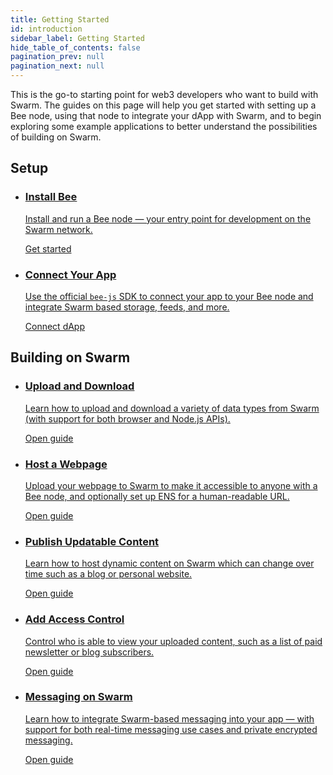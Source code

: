 ```yaml
---
title: Getting Started
id: introduction
sidebar_label: Getting Started
hide_table_of_contents: false
pagination_prev: null
pagination_next: null
---
```



 This is the go-to starting point for web3 developers who want to build with Swarm. The guides on this page will help you get started with setting up a Bee node, using that node to integrate your dApp with Swarm, and to begin exploring some example applications to better understand the possibilities of building on Swarm.

## Setup

<div class="hub-wrap">
 <div class="container">
    <ul class="hub-grid">
      <li class="hub-card">
        <a class="hub-card__link" href="/docs/bee/installation/quick-start">
          <h3 class="hub-card__title">Install Bee</h3>
          <p class="hub-card__desc">
            Install and run a Bee node — your entry point for development on the Swarm network.
          </p>
          <span class="hub-card__cta">Get started</span>
        </a>
      </li>
      <li class="hub-card">
        <a class="hub-card__link" target="_blank" href="https://bee-js.ethswarm.org/docs/getting-started/#installation">
          <h3 class="hub-card__title">Connect Your App</h3>
          <p class="hub-card__desc">
            Use the official <code>bee-js</code> SDK to connect your app to your Bee node and integrate Swarm based storage, feeds, and more.
          </p>
          <span class="hub-card__cta">Connect dApp</span>
        </a>
      </li>
    </ul>
  </div>

</div>

## Building on Swarm

<div class="hub-wrap">
  <div class="container">
    <ul class="hub-grid">
      <li class="hub-card">
        <a class="hub-card__link" href="/docs/develop/access-the-swarm/upload-and-download">
          <h3 class="hub-card__title">Upload and Download</h3>
          <p class="hub-card__desc">
            Learn how to upload and download a variety of data types from Swarm (with support for both browser and Node.js APIs).
          </p>
          <span class="hub-card__cta">Open guide</span>
        </a>
      </li>
      <li class="hub-card">
        <a class="hub-card__link" href="/docs/develop/access-the-swarm/host-your-website">
          <h3 class="hub-card__title">Host a Webpage</h3>
          <p class="hub-card__desc">
            Upload your webpage to Swarm to make it accessible to anyone with a Bee node, and optionally set up ENS for a human-readable URL.
          </p>
          <span class="hub-card__cta">Open guide</span>
        </a>
      </li>
      <li class="hub-card">
        <a class="hub-card__link" href="/docs/develop/access-the-swarm/updatable-content">
          <h3 class="hub-card__title">Publish Updatable Content</h3>
          <p class="hub-card__desc">
            Learn how to host dynamic content on Swarm which can change over time such as a blog or personal website.
          </p>
          <span class="hub-card__cta">Open guide</span>
        </a>
      </li>
      <li class="hub-card">
        <a class="hub-card__link" href="/docs/develop/access-the-swarm/act">
          <h3 class="hub-card__title">Add Access Control</h3>
          <p class="hub-card__desc">
            Control who is able to view your uploaded content, such as a list of paid newsletter or blog subscribers.
          </p>
          <span class="hub-card__cta">Open guide</span>
        </a>
      </li>
      <li class="hub-card">
        <a class="hub-card__link" href="/docs/develop/access-the-swarm/messaging">
          <h3 class="hub-card__title">Messaging on Swarm</h3>
          <p class="hub-card__desc">
            Learn how to integrate Swarm-based messaging into your app — with support for both real-time messaging use cases and private encrypted messaging.
          </p>
          <span class="hub-card__cta">Open guide</span>
        </a>
      </li>
    </ul>
  </div>
</div>
